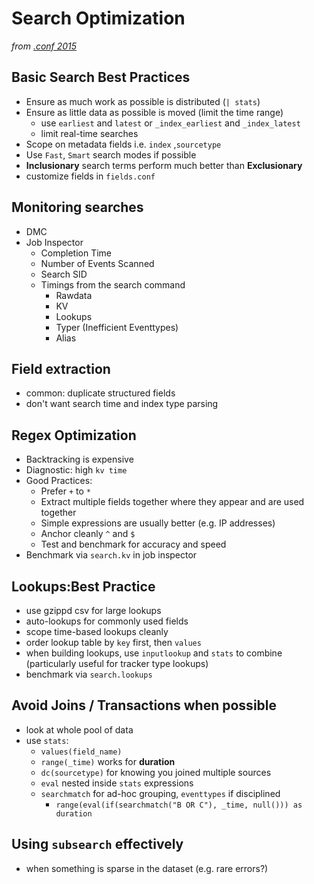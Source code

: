 # Search Optimization

_from [.conf 2015](http://adrichman.github.io/SplunkConf2015/)_

## Basic Search Best Practices

* Ensure as much work as possible is distributed (`| stats`)
* Ensure as little data as possible is moved (limit the time range)
    + use `earliest` and `latest` or  `_index_earliest` and `_index_latest`
    + limit real-time searches
* Scope on metadata fields i.e. `index` ,`sourcetype`
* Use `Fast`, `Smart` search modes if possible
* __Inclusionary__ search terms perform much better than __Exclusionary__
* customize fields in `fields.conf`

## Monitoring searches

* DMC
* Job Inspector
    - Completion Time
    - Number of Events Scanned
    - Search SID
    - Timings from the search command
        + Rawdata
        + KV
        + Lookups
        + Typer (Inefficient Eventtypes)
        + Alias

## Field extraction 

* common: duplicate structured fields
* don't want search time and index type parsing

## Regex Optimization

* Backtracking is expensive
* Diagnostic: high `kv time`
* Good Practices:
    - Prefer `+` to `*`
    - Extract multiple fields together where they appear and are used together
    - Simple expressions are usually better (e.g. IP addresses)
    - Anchor cleanly `^` and `$`
    - Test and benchmark for accuracy and speed
* Benchmark via `search.kv` in job inspector

## Lookups:Best Practice

* use gzippd csv for large lookups
* auto-lookups for commonly used fields
* scope time-based lookups cleanly
* order lookup table by `key` first, then `values`
* when building lookups, use `inputlookup` and `stats` to combine (particularly useful for tracker type lookups)
* benchmark via `search.lookups`

## Avoid Joins / Transactions when possible 

* look at whole pool of data
* use `stats`:
    - `values(field_name)`
    - `range(_time)` works for __duration__
    - `dc(sourcetype)` for knowing you joined multiple sources
    - `eval` nested inside `stats` expressions
    - `searchmatch` for ad-hoc grouping, `eventtypes` if disciplined
        + `range(eval(if(searchmatch("B OR C"), _time, null())) as duration` 

## Using `subsearch` effectively

* when something is sparse in the dataset (e.g. rare errors?)